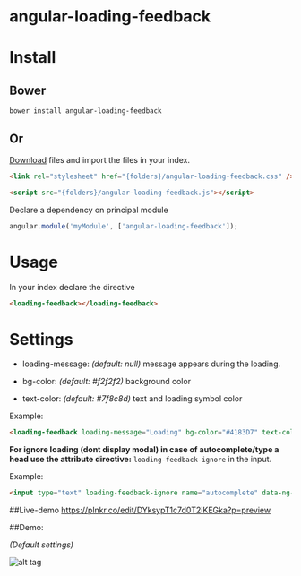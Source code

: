 # angular-loading-feedback

# Install

## Bower
`bower install angular-loading-feedback`

## Or 
[Download](http://github.com/marcosflorencio/angular-loading-feedback/zipball/master/) files and import the files in your index.  

```html
<link rel="stylesheet" href="{folders}/angular-loading-feedback.css" />
```

```html
<script src="{folders}/angular-loading-feedback.js"></script>
```  

Declare a dependency on principal module  
```javascript
angular.module('myModule', ['angular-loading-feedback']);
```

# Usage
In your index declare the directive  

```html
<loading-feedback></loading-feedback>
```

# Settings

* loading-message: _(default: null)_ message appears during the loading.  
 
* bg-color: _(default: #f2f2f2)_ background color

* text-color: _(default: #7f8c8d)_ text and loading symbol color

Example:

```html
<loading-feedback loading-message="Loading" bg-color="#4183D7" text-color="#E4F1FE"></loading-feedback>
```

**For ignore loading (dont display modal) in case of autocomplete/type a head use the attribute directive:**    `loading-feedback-ignore` in the input.

Example:

```html
<input type="text" loading-feedback-ignore name="autocomplete" data-ng-model="myModel" fake-auto-complete-directive></input>
```

##Live-demo
https://plnkr.co/edit/DYksypT1c7d0T2iKEGka?p=preview


##Demo:

_(Default settings)_

![alt tag](http://i.giphy.com/26AHEJJBoYHmPaQGA.gif)
